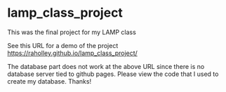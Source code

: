 # lamp_class_project
This was the final project for my LAMP class

See this URL for a demo of the project https://raholley.github.io/lamp_class_project/

The database part does not work at the above URL since there is no database server tied to github pages.  Please view the code that I used to create my database. Thanks!
